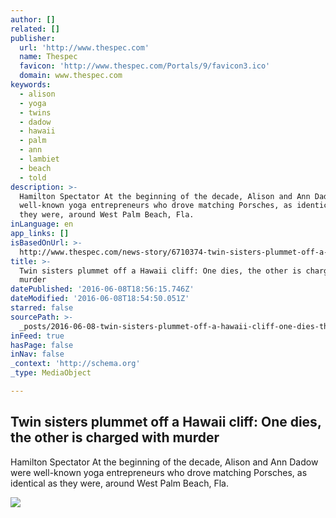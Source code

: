 ```yaml
---
author: []
related: []
publisher:
  url: 'http://www.thespec.com'
  name: Thespec
  favicon: 'http://www.thespec.com/Portals/9/favicon3.ico'
  domain: www.thespec.com
keywords:
  - alison
  - yoga
  - twins
  - dadow
  - hawaii
  - palm
  - ann
  - lambiet
  - beach
  - told
description: >-
  Hamilton Spectator At the beginning of the decade, Alison and Ann Dadow were
  well-known yoga entrepreneurs who drove matching Porsches, as identical as
  they were, around West Palm Beach, Fla.
inLanguage: en
app_links: []
isBasedOnUrl: >-
  http://www.thespec.com/news-story/6710374-twin-sisters-plummet-off-a-hawaii-cliff-one-dies-the-other-is-charged-with-murder/
title: >-
  Twin sisters plummet off a Hawaii cliff: One dies, the other is charged with
  murder
datePublished: '2016-06-08T18:56:15.746Z'
dateModified: '2016-06-08T18:54:50.051Z'
starred: false
sourcePath: >-
  _posts/2016-06-08-twin-sisters-plummet-off-a-hawaii-cliff-one-dies-the-other.md
inFeed: true
hasPage: false
inNav: false
_context: 'http://schema.org'
_type: MediaObject

---
```

<article style=""><h1>Twin sisters plummet off a Hawaii cliff: One dies, the other is charged with murder</h1><p>Hamilton Spectator At the beginning of the decade, Alison and Ann Dadow were well-known yoga entrepreneurs who drove matching Porsches, as identical as they were, around West Palm Beach, Fla.</p><img src="http://media.zuza.com/0/5/05c62634-7fd3-4e6c-a5af-5b728c492a0d/B822537370Z.1_20160608084057_000_GI91MFKI3.2_Gallery.jpg" /></article>